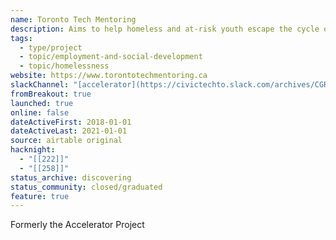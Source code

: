 ```yaml
---
name: Toronto Tech Mentoring
description: Aims to help homeless and at-risk youth escape the cycle of poverty by helping them to use tech skills.
tags:
  - type/project
  - topic/employment-and-social-development
  - topic/homelessness
website: https://www.torontotechmentoring.ca
slackChannel: "[accelerator](https://civictechto.slack.com/archives/CGR02MX9R)"
fromBreakout: true
launched: true
online: false
dateActiveFirst: 2018-01-01
dateActiveLast: 2021-01-01
source: airtable original
hacknight:
  - "[[222]]"
  - "[[258]]"
status_archive: discovering
status_community: closed/graduated
feature: true
---
```

Formerly the Accelerator Project